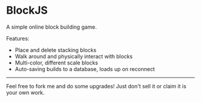 # BlockJS
A simple online block building game.

Features:
* Place and delete stacking blocks
* Walk around and physically interact with blocks
* Multi-color, different scale blocks
* Auto-saving builds to a database, loads up on reconnect

---

Feel free to fork me and do some upgrades! Just don't sell it or claim it is your own work.